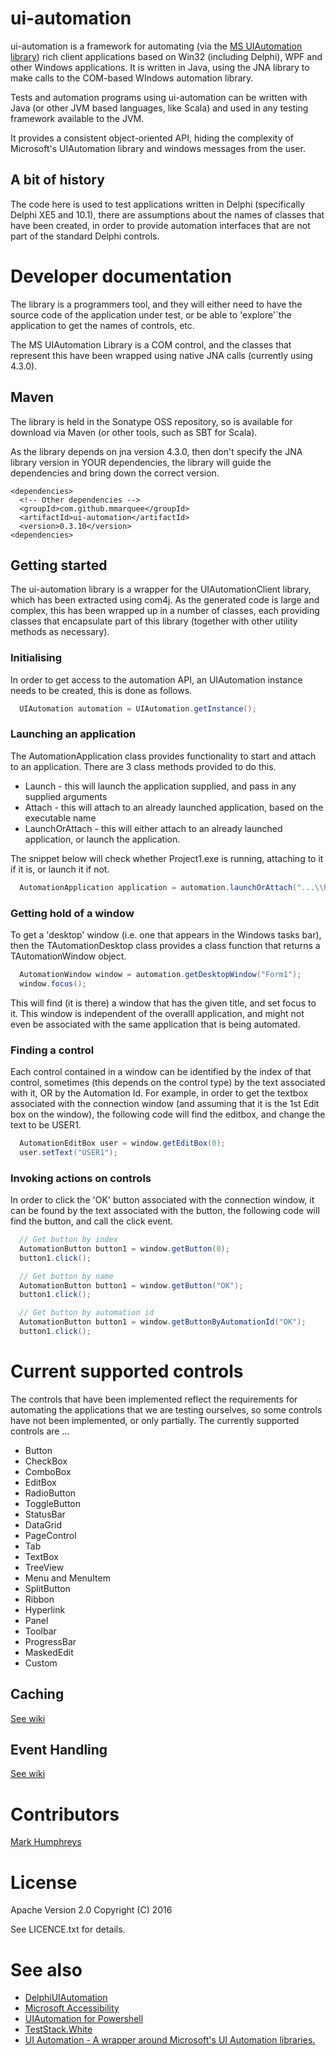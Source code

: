 # ui-automation

ui-automation is a framework for automating (via the [MS UIAutomation library](https://msdn.microsoft.com/en-us/library/vstudio/ms753388(v=vs.100).aspx)) rich client applications based on Win32 (including Delphi), WPF and other Windows applications. It is written in Java, using the JNA library to make calls to the COM-based WIndows automation library. 

Tests and automation programs using ui-automation can be written with Java (or other JVM based languages, like Scala) and used in any testing framework available to the JVM.

It provides a consistent object-oriented API, hiding the complexity of Microsoft's UIAutomation library and windows messages from the user.

## A bit of history
The code here is used to test applications written in Delphi (specifically Delphi XE5 and 10.1), there are assumptions about the names of classes that have been created, in order to provide automation interfaces that are not part of the standard Delphi controls.

# Developer documentation
The library is a programmers tool, and they will either need to have the source code of the application under test, or be able to 'explore'`the application to get the names of controls, etc.
 
The MS UIAutomation Library is a COM control, and the classes that represent this have been wrapped using native JNA calls (currently using 4.3.0).

## Maven
<!--
The library is held in the Sonatype OSS repository, so is available for download via Maven (or other tools, such as SBT for Scala). As the library depends on the 4.3.0-SNAPSHOT, then don't specify the JNA library version in YOUR dependencies, the library will guide the dependencies and bring down the correct version. You will also need to allow the download of snapshots in Maven, so look ([read the this Stack Overflow question and answer to find out how to do this ](http://stackoverflow.com/questions/7715321/how-to-download-snapshot-version-from-maven-snapshot-repository)). 
-->
The library is held in the Sonatype OSS repository, so is 
available for download via Maven (or other tools, 
such as SBT for Scala). 

As the library depends on jna version 4.3.0, then don't specify the JNA library version in YOUR dependencies, the library will guide the dependencies and bring down the correct version. 

```
<dependencies>
  <!-- Other dependencies -->
  <groupId>com.github.mmarquee</groupId>
  <artifactId>ui-automation</artifactId>
  <version>0.3.10</version>
<dependencies>  
```

## Getting started

The ui-automation library is a wrapper for the UIAutomationClient library, which has been extracted using com4j. As the generated code is large and complex, this has been wrapped up in a number of classes, each providing classes that encapsulate part of this library (together with other utility methods as necessary).

### Initialising

In order to get access to the automation API, an UIAutomation instance needs to be created, this is done as follows.

```java
  UIAutomation automation = UIAutomation.getInstance();
```

### Launching an application

The AutomationApplication class provides functionality to start and attach to an application. There are 3 class methods provided to do this.

* Launch - this will launch the application supplied, and pass in any supplied arguments
* Attach - this will attach to an already launched application, based on the executable name
* LaunchOrAttach - this will either attach to an already launched application, or launch the application.

The snippet below will check whether Project1.exe is running, attaching to it if it is, or launch it if not.

```java
  AutomationApplication application = automation.launchOrAttach("...\\Project1.exe");
```

### Getting hold of a window

To get a 'desktop' window (i.e. one that appears in the Windows tasks bar), then the TAutomationDesktop class provides a class function that returns a TAutomationWindow object.

```java
  AutomationWindow window = automation.getDesktopWindow("Form1");
  window.focus();
```

This will find (it is there) a window that has the given title, and set focus to it. This window is independent of the overalll application, and might not even be associated with the same application that is being automated.

### Finding a control

Each control contained in a window can be identified by the index of that control, sometimes (this depends on the control type) by the text associated with it, OR by the Automation Id. For example, in order to get the textbox associated with the connection window (and assuming that it is the 1st Edit box on the window), the following code will find the editbox, and change the text to be USER1.

```java
  AutomationEditBox user = window.getEditBox(0);
  user.setText("USER1");
```

### Invoking actions on controls

In order to click the 'OK' button associated with the connection window, it can be found by the text associated with the button, the following code will find the button, and call the click event.

```java
  // Get button by index
  AutomationButton button1 = window.getButton(0);
  button1.click();
```

```java
  // Get button by name
  AutomationButton button1 = window.getButton("OK");
  button1.click();
```

```java
  // Get button by automation id
  AutomationButton button1 = window.getButtonByAutomationId("OK");
  button1.click();
```

# Current supported controls

The controls that have been implemented reflect the requirements for automating the applications that we are testing ourselves, so some controls have not been implemented, or only partially. The currently supported controls are ...

* Button
* CheckBox
* ComboBox
* EditBox
* RadioButton
* ToggleButton
* StatusBar
* DataGrid
* PageControl
* Tab
* TextBox
* TreeView 
* Menu and MenuItem
* SplitButton
* Ribbon
* Hyperlink
* Panel
* Toolbar 
* ProgressBar
* MaskedEdit 
* Custom

## Caching

[See wiki](https://github.com/mmarquee/ui-automation/wiki/caching)

## Event Handling
[See wiki](https://github.com/mmarquee/ui-automation/wiki/events)

# Contributors
[Mark Humphreys](https://github.com/mmarquee)

# License
Apache Version 2.0 Copyright (C) 2016

See LICENCE.txt for details.
  
# See also
* [DelphiUIAutomation](https://github.com/markhumphreysjhc/DelphiUIAutomation)
* [Microsoft Accessibility](https://msdn.microsoft.com/en-us/library/vstudio/ms753388(v=vs.100).aspx)
* [UIAutomation for Powershell](http://uiautomation.codeplex.com/documentation)
* [TestStack.White](https://github.com/TestStack/White)
* [UI Automation - A wrapper around Microsoft's UI Automation libraries.](https://github.com/vijayakumarsuraj/UIAutomation)

